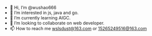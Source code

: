 - 👋 Hi, I’m @wushao666
- 👀 I’m interested in js, java and go.
- 🌱 I’m currently learning AIGC.
- 💞️ I’m looking to collaborate on web developer.
- 📫 How to reach me wslsdust@163.com or 15265249516@163.com

<!---
wushao666/wushao666 is a ✨ special ✨ repository because its `README.md` (this file) appears on your GitHub profile.
You can click the Preview link to take a look at your changes.
--->
